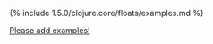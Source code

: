 {% include 1.5.0/clojure.core/floats/examples.md %}

[Please add examples!](https://github.com/arrdem/grimoire/edit/master/_includes/1.6.0/clojure.core/floats/examples.md)
